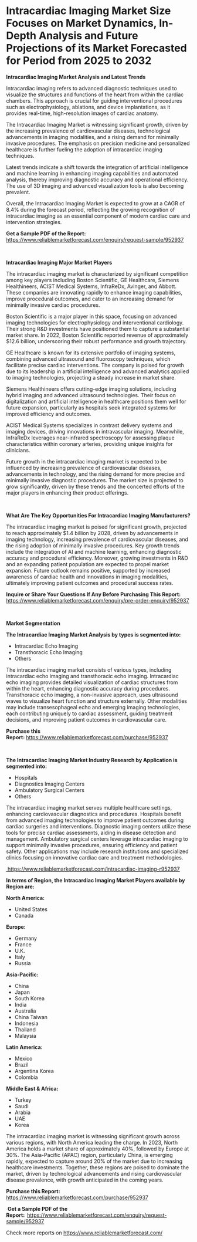 <p><h1>Intracardiac Imaging Market Size Focuses on Market Dynamics, In-Depth Analysis and Future Projections of its Market Forecasted for Period from 2025 to 2032</h1></p><p><strong>Intracardiac Imaging Market Analysis and Latest Trends</strong></p>
<p><p>Intracardiac imaging refers to advanced diagnostic techniques used to visualize the structures and functions of the heart from within the cardiac chambers. This approach is crucial for guiding interventional procedures such as electrophysiology, ablations, and device implantations, as it provides real-time, high-resolution images of cardiac anatomy. </p><p>The Intracardiac Imaging Market is witnessing significant growth, driven by the increasing prevalence of cardiovascular diseases, technological advancements in imaging modalities, and a rising demand for minimally invasive procedures. The emphasis on precision medicine and personalized healthcare is further fueling the adoption of intracardiac imaging techniques. </p><p>Latest trends indicate a shift towards the integration of artificial intelligence and machine learning in enhancing imaging capabilities and automated analysis, thereby improving diagnostic accuracy and operational efficiency. The use of 3D imaging and advanced visualization tools is also becoming prevalent. </p><p>Overall, the Intracardiac Imaging Market is expected to grow at a CAGR of 8.4% during the forecast period, reflecting the growing recognition of intracardiac imaging as an essential component of modern cardiac care and intervention strategies.</p></p>
<p><strong>Get a Sample PDF of the Report:&nbsp;</strong> <a href="https://www.reliablemarketforecast.com/enquiry/request-sample/952937?utm_campaign=3089&utm_medium=2&utm_source=Github&utm_content=ia&utm_term=08032025&utm_id=intracardiac-imaging">https://www.reliablemarketforecast.com/enquiry/request-sample/952937</a></p>
<p>&nbsp;</p>
<p><strong>Intracardiac Imaging Major Market Players</strong></p>
<p><p>The intracardiac imaging market is characterized by significant competition among key players including Boston Scientific, GE Healthcare, Siemens Healthineers, ACIST Medical Systems, InfraReDx, Avinger, and Abbott. These companies are innovating rapidly to enhance imaging capabilities, improve procedural outcomes, and cater to an increasing demand for minimally invasive cardiac procedures.</p><p>Boston Scientific is a major player in this space, focusing on advanced imaging technologies for electrophysiology and interventional cardiology. Their strong R&D investments have positioned them to capture a substantial market share. In 2022, Boston Scientific reported revenue of approximately $12.6 billion, underscoring their robust performance and growth trajectory.</p><p>GE Healthcare is known for its extensive portfolio of imaging systems, combining advanced ultrasound and fluoroscopy techniques, which facilitate precise cardiac interventions. The company is poised for growth due to its leadership in artificial intelligence and advanced analytics applied to imaging technologies, projecting a steady increase in market share.</p><p>Siemens Healthineers offers cutting-edge imaging solutions, including hybrid imaging and advanced ultrasound technologies. Their focus on digitalization and artificial intelligence in healthcare positions them well for future expansion, particularly as hospitals seek integrated systems for improved efficiency and outcomes.</p><p>ACIST Medical Systems specializes in contrast delivery systems and imaging devices, driving innovations in intravascular imaging. Meanwhile, InfraReDx leverages near-infrared spectroscopy for assessing plaque characteristics within coronary arteries, providing unique insights for clinicians.</p><p>Future growth in the intracardiac imaging market is expected to be influenced by increasing prevalence of cardiovascular diseases, advancements in technology, and the rising demand for more precise and minimally invasive diagnostic procedures. The market size is projected to grow significantly, driven by these trends and the concerted efforts of the major players in enhancing their product offerings.</p></p>
<p>&nbsp;</p>
<p><strong>What Are The Key Opportunities For Intracardiac Imaging Manufacturers?</strong></p>
<p><p>The intracardiac imaging market is poised for significant growth, projected to reach approximately $1.4 billion by 2028, driven by advancements in imaging technology, increasing prevalence of cardiovascular diseases, and the rising adoption of minimally invasive procedures. Key growth trends include the integration of AI and machine learning, enhancing diagnostic accuracy and procedural efficiency. Moreover, growing investments in R&D and an expanding patient population are expected to propel market expansion. Future outlook remains positive, supported by increased awareness of cardiac health and innovations in imaging modalities, ultimately improving patient outcomes and procedural success rates.</p></p>
<p><strong>Inquire or Share Your Questions If Any Before Purchasing This Report:</strong> <a href="https://www.reliablemarketforecast.com/enquiry/pre-order-enquiry/952937?utm_campaign=3089&utm_medium=2&utm_source=Github&utm_content=ia&utm_term=08032025&utm_id=intracardiac-imaging">https://www.reliablemarketforecast.com/enquiry/pre-order-enquiry/952937</a></p>
<p>&nbsp;</p>
<p><strong>Market Segmentation</strong></p>
<p><strong>The Intracardiac Imaging Market Analysis by types is segmented into:</strong></p>
<p><ul><li>Intracardiac Echo Imaging</li><li>Transthoracic Echo Imaging</li><li>Others</li></ul></p>
<p><p>The intracardiac imaging market consists of various types, including intracardiac echo imaging and transthoracic echo imaging. Intracardiac echo imaging provides detailed visualization of cardiac structures from within the heart, enhancing diagnostic accuracy during procedures. Transthoracic echo imaging, a non-invasive approach, uses ultrasound waves to visualize heart function and structure externally. Other modalities may include transesophageal echo and emerging imaging technologies, each contributing uniquely to cardiac assessment, guiding treatment decisions, and improving patient outcomes in cardiovascular care.</p></p>
<p><strong>Purchase this Report:&nbsp;</strong><a href="https://www.reliablemarketforecast.com/purchase/952937?utm_campaign=3089&utm_medium=2&utm_source=Github&utm_content=ia&utm_term=08032025&utm_id=intracardiac-imaging">https://www.reliablemarketforecast.com/purchase/952937</a></p>
<p>&nbsp;</p>
<p><strong>The Intracardiac Imaging Market Industry Research by Application is segmented into:</strong></p>
<p><ul><li>Hospitals</li><li>Diagnostics Imaging Centers</li><li>Ambulatory Surgical Centers</li><li>Others</li></ul></p>
<p><p>The intracardiac imaging market serves multiple healthcare settings, enhancing cardiovascular diagnostics and procedures. Hospitals benefit from advanced imaging technologies to improve patient outcomes during cardiac surgeries and interventions. Diagnostic imaging centers utilize these tools for precise cardiac assessments, aiding in disease detection and management. Ambulatory surgical centers leverage intracardiac imaging to support minimally invasive procedures, ensuring efficiency and patient safety. Other applications may include research institutions and specialized clinics focusing on innovative cardiac care and treatment methodologies.</p></p>
<p><a href="https://www.reliablemarketforecast.com/intracardiac-imaging-r952937?utm_campaign=3089&utm_medium=2&utm_source=Github&utm_content=ia&utm_term=08032025&utm_id=intracardiac-imaging">&nbsp;https://www.reliablemarketforecast.com/intracardiac-imaging-r952937</a></p>
<p><strong>In terms of Region, the Intracardiac Imaging Market Players available by Region are:</strong></p>
<p>
    <p> <strong> North America: </strong>
        <ul>
            <li>United States</li>
            <li>Canada</li>
        </ul>
        </p> 
    <p> <strong> Europe: </strong>
        <ul>
            <li>Germany</li>
            <li>France</li>
            <li>U.K.</li>
            <li>Italy</li>
            <li>Russia</li>
        </ul>
        </p> 
    <p> <strong> Asia-Pacific: </strong>
        <ul>
            <li>China</li>
            <li>Japan</li>
            <li>South Korea</li>
            <li>India</li>
            <li>Australia</li>
            <li>China Taiwan</li>
            <li>Indonesia</li>
            <li>Thailand</li>
            <li>Malaysia</li>
        </ul>
        </p> 
    <p> <strong> Latin America: </strong>
        <ul>
            <li>Mexico</li>
            <li>Brazil</li>
            <li>Argentina Korea</li>
            <li>Colombia</li>
        </ul>
        </p> 
    <p> <strong> Middle East & Africa: </strong>
        <ul>
            <li>Turkey</li>
            <li>Saudi</li>
            <li>Arabia</li>
            <li>UAE</li>
            <li>Korea</li>
        </ul>
    </p>
    </p>
<p><p>The intracardiac imaging market is witnessing significant growth across various regions, with North America leading the charge. In 2023, North America holds a market share of approximately 40%, followed by Europe at 30%. The Asia-Pacific (APAC) region, particularly China, is emerging rapidly, expected to capture around 20% of the market due to increasing healthcare investments. Together, these regions are poised to dominate the market, driven by technological advancements and rising cardiovascular disease prevalence, with growth anticipated in the coming years.</p></p>
<p><strong>Purchase this Report: </strong><a href="https://www.reliablemarketforecast.com/purchase/952937?utm_campaign=3089&utm_medium=2&utm_source=Github&utm_content=ia&utm_term=08032025&utm_id=intracardiac-imaging">https://www.reliablemarketforecast.com/purchase/952937</a></p>
<p>&nbsp;<strong>Get a Sample PDF of the Report:&nbsp;&nbsp;</strong><a href="https://www.reliablemarketforecast.com/enquiry/request-sample/952937?utm_campaign=3089&utm_medium=2&utm_source=Github&utm_content=ia&utm_term=08032025&utm_id=intracardiac-imaging">https://www.reliablemarketforecast.com/enquiry/request-sample/952937</a></p>
<p><strong></strong></p>
<p>Check more reports on <a href="https://www.reliablemarketforecast.com/?utm_campaign=3089&utm_medium=2&utm_source=Github&utm_content=ia&utm_term=08032025&utm_id=intracardiac-imaging">https://www.reliablemarketforecast.com/</a></p>